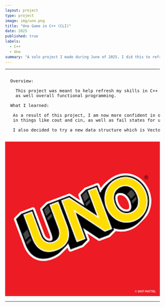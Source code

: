 ```yaml
---
layout: project
type: project
image: img/uno.png
title: "Uno Game in C++ (CLI)"
date: 2025
published: true
labels:
  - C++
  - Uno
summary: "A solo project I made during June of 2025. I did this to refresh my knowledge on C++ Programming as well as have fun trying to figure out how the game would work if I were to implement it."
---
```


<hr>

<pre>
  
  Overview:
  
    This project was meant to help refresh my skills in C++ as well as do more practice with concepts such as object oriented programming, input/output, 
    as well overall functional programming. 

  What I learned:
  
   As a result of this project, I am now more confident in object referencing, classes and functional programming, as well as getting more comfortable
   in things like cout and cin, as well as fail states for user input. 

   I also decided to try a new data structure which is Vectors, a dynamic array. 
  
</pre>

<img width="700px" class="rounded pe-4" src="../img/uno.png">

<hr>

